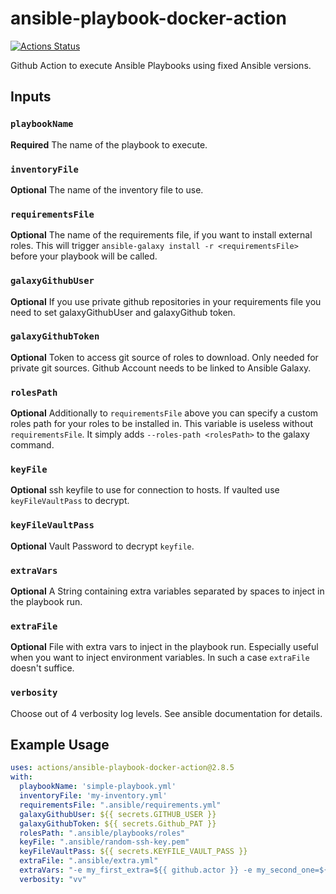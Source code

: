 # ansible-playbook-docker-action
[![Actions Status](https://github.com/saubermacherag/ansible-playbook-docker-action/workflows/Ansible%20Playbook/badge.svg)](https://github.com/saubermacherag/ansible-playbook-docker-action/actions)

Github Action to execute Ansible Playbooks using fixed Ansible versions.

## Inputs
### `playbookName`
**Required** The name of the playbook to execute.
### `inventoryFile`
**Optional** The name of the inventory file to use.
### `requirementsFile`
**Optional** The name of the requirements file, if you want to install external roles.
This will trigger `ansible-galaxy install -r <requirementsFile>` before your playbook will be called.
### `galaxyGithubUser`
**Optional** If you use private github repositories in your requirements file you need to set galaxyGithubUser and galaxyGithub token.
### `galaxyGithubToken`
**Optional** Token to access git source of roles to download. Only needed for private git sources. Github Account needs to be linked to Ansible Galaxy.
### `rolesPath`
**Optional** Additionally to `requirementsFile` above you can specify a custom roles path for your
roles to be installed in. This variable is useless without `requirementsFile`. 
It simply adds `--roles-path <rolesPath>` to the galaxy command.
### `keyFile`
**Optional** ssh keyfile to use for connection to hosts. If vaulted use `keyFileVaultPass` to decrypt.
### `keyFileVaultPass`
**Optional** Vault Password to decrypt `keyfile`.
### `extraVars`
**Optional** A String containing extra variables separated by spaces to inject in the playbook run.
### `extraFile`
**Optional** File with extra vars to inject in the playbook run.
Especially useful when you want to inject environment variables. In such a case `extraFile` doesn't suffice.
### `verbosity`
Choose out of 4 verbosity log levels. See ansible documentation for details.

## Example Usage
```yaml
uses: actions/ansible-playbook-docker-action@2.8.5
with:
  playbookName: 'simple-playbook.yml'
  inventoryFile: 'my-inventory.yml'
  requirementsFile: ".ansible/requirements.yml"
  galaxyGithubUser: ${{ secrets.GITHUB_USER }}
  galaxyGithubToken: ${{ secrets.Github_PAT }}
  rolesPath: ".ansible/playbooks/roles"
  keyFile: ".ansible/random-ssh-key.pem"
  keyFileVaultPass: ${{ secrets.KEYFILE_VAULT_PASS }}
  extraFile: ".ansible/extra.yml"
  extraVars: "-e my_first_extra=${{ github.actor }} -e my_second_one=${{ github.sha }}"
  verbosity: "vv"
``` 